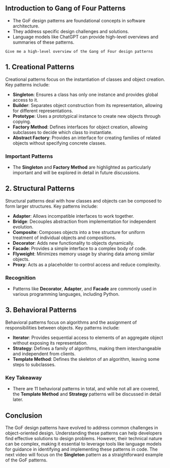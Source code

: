 ## Introduction to Gang of Four Patterns
- The GoF design patterns are foundational concepts in software architecture.
- They address specific design challenges and solutions.
- Language models like ChatGPT can provide high-level overviews and summaries of these patterns.
```
Give me a high-level overview of the Gang of Four design patterns
```
## 1. Creational Patterns
Creational patterns focus on the instantiation of classes and object creation. Key patterns include:
- **Singleton**: Ensures a class has only one instance and provides global access to it.
- **Builder**: Separates object construction from its representation, allowing for different representations.
- **Prototype**: Uses a prototypical instance to create new objects through copying.
- **Factory Method**: Defines interfaces for object creation, allowing subclasses to decide which class to instantiate.
- **Abstract Factory**: Provides an interface for creating families of related objects without specifying concrete classes.
### Important Patterns
- The **Singleton** and **Factory Method** are highlighted as particularly important and will be explored in detail in future discussions.

## 2. Structural Patterns
Structural patterns deal with how classes and objects can be composed to form larger structures. Key patterns include:
- **Adapter**: Allows incompatible interfaces to work together.
- **Bridge**: Decouples abstraction from implementation for independent evolution.
- **Composite**: Composes objects into a tree structure for uniform treatment of individual objects and compositions.
- **Decorator**: Adds new functionality to objects dynamically.
- **Facade**: Provides a simple interface to a complex body of code.
- **Flyweight**: Minimizes memory usage by sharing data among similar objects.
- **Proxy**: Acts as a placeholder to control access and reduce complexity.
### Recognition
- Patterns like **Decorator**, **Adapter**, and **Facade** are commonly used in various programming languages, including Python.

## 3. Behavioral Patterns
Behavioral patterns focus on algorithms and the assignment of responsibilities between objects. Key patterns include:
- **Iterator**: Provides sequential access to elements of an aggregate object without exposing its representation.
- **Strategy**: Defines a family of algorithms, making them interchangeable and independent from clients.
- **Template Method**: Defines the skeleton of an algorithm, leaving some steps to subclasses.
### Key Takeaway
- There are 11 behavioral patterns in total, and while not all are covered, the **Template Method** and **Strategy** patterns will be discussed in detail later.

## Conclusion
The GoF design patterns have evolved to address common challenges in object-oriented design. Understanding these patterns can help developers find effective solutions to design problems. However, their technical nature can be complex, making it essential to leverage tools like language models for guidance in identifying and implementing these patterns in code. The next video will focus on the **Singleton** pattern as a straightforward example of the GoF patterns.